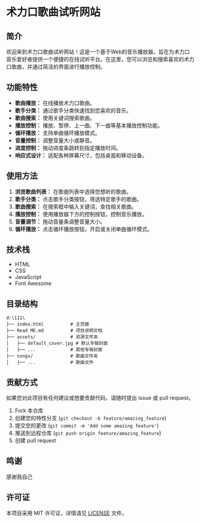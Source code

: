 # 术力口歌曲试听网站

## 简介

欢迎来到术力口歌曲试听网站！这是一个基于Web的音乐播放器，旨在为术力口音乐爱好者提供一个便捷的在线试听平台。在这里，您可以浏览和搜索喜欢的术力口歌曲，并通过简洁的界面进行播放控制。

## 功能特性

-   **歌曲播放：** 在线播放术力口歌曲。
-   **歌手分类：** 通过歌手分类快速找到您喜欢的音乐。
-   **歌曲搜索：** 使用关键词搜索歌曲。
-   **播放控制：** 播放、暂停、上一曲、下一曲等基本播放控制功能。
-   **循环播放：** 支持单曲循环播放模式。
-   **音量控制：** 调整音量大小或静音。
-   **进度控制：** 拖动进度条跳转到指定播放时间。
-   **响应式设计：** 适配各种屏幕尺寸，包括桌面和移动设备。

## 使用方法

1.  **浏览歌曲列表：** 在歌曲列表中选择您想听的歌曲。
2.  **歌手分类：** 点击歌手分类按钮，筛选特定歌手的歌曲。
3.  **歌曲搜索：** 在搜索框中输入关键词，查找相关歌曲。
4.  **播放控制：** 使用播放器下方的控制按钮，控制音乐播放。
5.  **音量调节：** 拖动音量条调整音量大小。
6.  **循环播放：** 点击循环播放按钮，开启或关闭单曲循环模式。

## 技术栈

-   HTML
-   CSS
-   JavaScript
-   Font Awesome

## 目录结构

```
d:\111\
├── index.html          # 主页面
├── Read ME.md          # 项目说明文档
├── assets/             # 资源文件夹
│   ├── default_cover.jpg # 默认专辑封面
│   ├── ...             # 其他专辑封面
├── songs/              # 歌曲文件夹
│   ├── ...             # 歌曲文件
```

## 贡献方式

如果您对此项目有任何建议或想要贡献代码，请随时提出 issue 或 pull request。

1.  Fork 本仓库
2.  创建您的特性分支 (`git checkout -b feature/amazing_feature`)
3.  提交您的更改 (`git commit -m 'Add some amazing feature'`)
4.  推送到远程仓库 (`git push origin feature/amazing_feature`)
5.  创建 pull request

## 鸣谢

感谢我自己

## 许可证

本项目采用 MIT 许可证，详情请见 [LICENSE](LICENSE) 文件。
